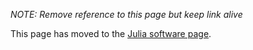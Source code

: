 *NOTE: Remove reference to this page but keep link alive*

This page has moved to the [Julia software page](/docs/software/julia.md).
